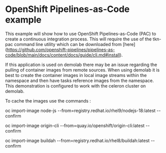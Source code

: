 # OpenShift Pipelines-as-Code example

This example will show how to use OpenShift Pipelines-as-Code (PAC) to create a continuous integration process. This will require the use of the tkn-pac command line utility which can be downloaded from [here] (https://github.com/openshift-pipelines/pipelines-as-code/blob/main/docs/content/docs/guide/cli.md#install).

If this application is used on demolab there may be an issue regarding the pulling of container images from remote sources. When using demolab it is best to create the container images in local image streams within the namespace and then have tasks reference images from the namespace. This demonstration is configured to work with the celeron cluster on demolab.

To cache the images use the commands :

oc import-image node-js --from=registry.redhat.io/rhel9/nodejs-18:latest --confirm

oc import-image origin-cli --from=quay.io/openshift/origin-cli:latest --confirm

oc import-image buildah --from=registry.redhat.io/rhel8/buildah:latest --confirm
